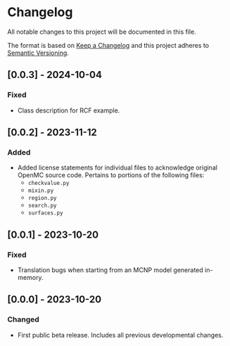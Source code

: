 # Changelog
All notable changes to this project will be documented in this file.

The format is based on [Keep a Changelog](http://keepachangelog.com/en/1.0.0/)
and this project adheres to [Semantic Versioning](http://semver.org/spec/v2.0.0.html).

## [0.0.3] - 2024-10-04
### Fixed
- Class description for RCF example.

## [0.0.2] - 2023-11-12
### Added
- Added license statements for individual files to acknowledge original OpenMC source code. Pertains to portions of the following files:
    - `checkvalue.py`
    - `mixin.py`
    - `region.py` 
    - `search.py`
    - `surfaces.py`

## [0.0.1] - 2023-10-20
### Fixed
- Translation bugs when starting from an MCNP model generated in-memory.

## [0.0.0] - 2023-10-20
### Changed 
- First public beta release. Includes all previous developmental changes.
